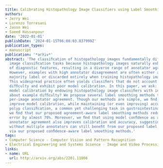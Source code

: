 ```yaml
---
title: Calibrating Histopathology Image Classifiers using Label Smoothing
authors:
- Jerry Wei
- Lorenzo Torresani
- Jason Wei
- Saeed Hassanpour
date: '2022-01-01'
publishDate: '2024-01-15T06:08:03.837999Z'
publication_types:
- manuscript
publication: '*arXiv*'
abstract: 'The classiﬁcation of histopathology images fundamentally differs from traditional
  image classiﬁcation tasks because histopathology images naturally exhibit a range
  of diagnostic features, resulting in a diverse range of annotator agreement levels.
  However, examples with high annotator disagreement are often either assigned the
  majority label or discarded entirely when training histopathology image classiﬁers.
  This widespread practice often yields classiﬁers that do not account for example
  difﬁculty and exhibit poor model calibration. In this paper, we ask: can we improve
  model calibration by endowing histopathology image classiﬁers with inductive biases
  about example difﬁculty? We propose several label smoothing methods that utilize
  per-image annotator agreement. Though our methods are simple, we ﬁnd that they substantially
  improve model calibration, while maintaining (or even improving) accuracy. For colorectal
  polyp classiﬁcation, a common yet challenging task in gastrointestinal pathology,
  we ﬁnd that our proposed agreement-aware label smoothing methods reduce calibration
  error by almost 70%. Moreover, we ﬁnd that using model conﬁdence as a proxy for
  annotator agreement also improves calibration and accuracy, suggesting that datasets
  without multiple annotators can still beneﬁt from our proposed label smoothing methods
  via our proposed conﬁdence-aware label smoothing methods.'
tags:
- Computer Science - Computer Vision and Pattern Recognition
- Electrical Engineering and Systems Science - Image and Video Processing
links:
- name: URL
  url: http://arxiv.org/abs/2201.11866
---
```

